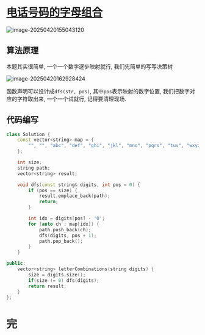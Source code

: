 # [电话号码的字母组合](https://leetcode.cn/problems/letter-combinations-of-a-phone-number/)

![image-20250420155043120](https://md-wind.oss-cn-nanjing.aliyuncs.com/md/20250420155043194.png)

## 算法原理

本题其实很简单, 一个一个数字逐步映射就行, 我们先简单的写写决策树

![image-20250420162928424](https://md-wind.oss-cn-nanjing.aliyuncs.com/md/20250420162928473.png)

函数声明可以设计成`dfs(str, pos)`, 其中`pos`表示映射的数字位置, 我们把数字对应的字符取出来, 一个一个试就行, 记得要清理现场.

## 代码编写

```cpp
class Solution {
    const vector<string> map = {
        "", "", "abc", "def", "ghi", "jkl", "mno", "pqrs", "tuv", "wxyz",
    };

    int size;
    string path;
    vector<string> result;

    void dfs(const string& digits, int pos = 0) {
        if (pos == size) {
            result.emplace_back(path);
            return;
        }

        int idx = digits[pos] - '0';
        for (auto ch : map[idx]) {
            path.push_back(ch);
            dfs(digits, pos + 1);
            path.pop_back();
        }
    }

public:
    vector<string> letterCombinations(string digits) {
        size = digits.size();
        if(size != 0) dfs(digits);
        return result;
    }
};
```

# 完